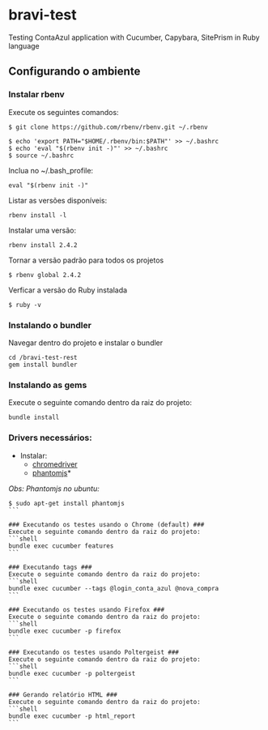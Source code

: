 # bravi-test
Testing ContaAzul application with Cucumber, Capybara, SitePrism in Ruby language


## Configurando o ambiente ##

### Instalar rbenv ###
Execute os seguintes comandos:
```shell
$ git clone https://github.com/rbenv/rbenv.git ~/.rbenv

$ echo 'export PATH="$HOME/.rbenv/bin:$PATH"' >> ~/.bashrc
$ echo 'eval "$(rbenv init -)"' >> ~/.bashrc
$ source ~/.bashrc
```

Inclua no ~/.bash_profile:
```shell
eval "$(rbenv init -)"
```

Listar as versões disponíveis:
```shell
rbenv install -l
```

Instalar uma versão:
```shell
rbenv install 2.4.2
```

Tornar a versão padrão para todos os projetos
```shell
$ rbenv global 2.4.2
```

Verficar a versão do Ruby instalada
```shell
$ ruby -v
```

### Instalando o bundler ###
Navegar dentro do projeto e instalar o bundler
```shell
cd /bravi-test-rest
gem install bundler
```

### Instalando as gems ###
Execute o seguinte comando dentro da raiz do projeto:
```shell
bundle install
```

### Drivers necessários: ###

* Instalar:
    * [chromedriver](https://christopher.su/2015/selenium-chromedriver-ubuntu/ )
    * [phantomjs](http://phantomjs.org/)*
    
_Obs: Phantomjs no ubuntu:_ 
````shell
$ sudo apt-get install phantomjs
```

### Executando os testes usando o Chrome (default) ###
Execute o seguinte comando dentro da raiz do projeto:
```shell
bundle exec cucumber features
```

### Executando tags ###
Execute o seguinte comando dentro da raiz do projeto:
```shell
bundle exec cucumber --tags @login_conta_azul @nova_compra
```

### Executando os testes usando Firefox ###
Execute o seguinte comando dentro da raiz do projeto:
```shell
bundle exec cucumber -p firefox
```

### Executando os testes usando Poltergeist ###
Execute o seguinte comando dentro da raiz do projeto:
```shell
bundle exec cucumber -p poltergeist
```

### Gerando relatório HTML ###
Execute o seguinte comando dentro da raiz do projeto:
```shell
bundle exec cucumber -p html_report
```
